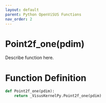 ```yaml
---
layout: default
parent: Python OpenViSUS Functions
nav_order: 2
---
```


# Point2f_one(pdim)

Describe function here.

# Function Definition

```python
def Point2f_one(pdim):
    return _VisusKernelPy.Point2f_one(pdim)
```